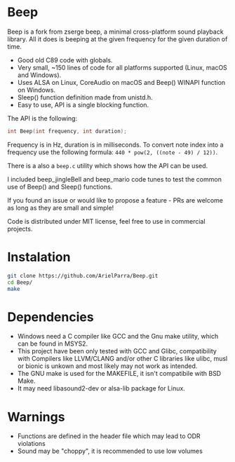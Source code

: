 # Beep

Beep is a fork from zserge beep, a minimal cross-platform sound playback library. 
All it does is beeping at the given frequency for the given duration of time.

- Good old C89 code with globals.
- Very small, ~150 lines of code for all platforms supported (Linux, macOS and Windows).
- Uses ALSA on Linux, CoreAudio on macOS and Beep() WINAPI function on Windows.
- Sleep() function definition made from unistd.h. 
- Easy to use, API is a single blocking function.

The API is the following:

```c
int Beep(int frequency, int duration);
```

Frequency is in Hz, duration is in milliseconds. To convert note index into a frequency use the following formula: 
`440 * pow(2, ((note - 49) / 12))`.

There is a also a `beep.c` utility which shows how the API can be used.

I included beep_jingleBell and beep_mario code tunes to test the common use of Beep() and Sleep() functions. 

If you found an issue or would like to propose a feature - PRs are welcome as long as they are small and simple!

Code is distributed under MIT license, feel free to use in commercial projects.

# Instalation

```bash
git clone https://github.com/ArielParra/Beep.git
cd Beep/
make
```

# Dependencies
- Windows need a C compiler like GCC and the Gnu make utility, which can be found in MSYS2.
- This project have been only tested with GCC and Glibc, compatibility with Compilers like LLVM/CLANG and/or other C libraries like ulibc, musl or bionic is unkown and most likely may not work as intended.
- The GNU make is used for the MAKEFILE, it isn't compatibile with BSD Make.
- It may need libasound2-dev or alsa-lib package for Linux.

# Warnings
- Functions are defined in the header file which may lead to ODR violations 
- Sound may be "choppy", it is recommended to use low volumes
